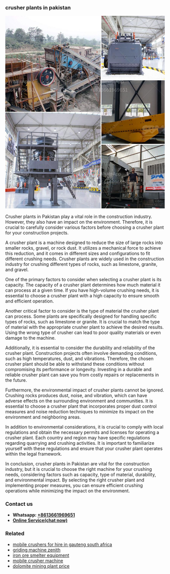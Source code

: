 <h3>crusher plants in pakistan</h3><img src='1702260204.jpg' alt=''><p>Crusher plants in Pakistan play a vital role in the construction industry. However, they also have an impact on the environment. Therefore, it is crucial to carefully consider various factors before choosing a crusher plant for your construction projects.</p><p>A crusher plant is a machine designed to reduce the size of large rocks into smaller rocks, gravel, or rock dust. It utilizes a mechanical force to achieve this reduction, and it comes in different sizes and configurations to fit different crushing needs. Crusher plants are widely used in the construction industry for crushing different types of rocks, such as limestone, granite, and gravel.</p><p>One of the primary factors to consider when selecting a crusher plant is its capacity. The capacity of a crusher plant determines how much material it can process at a given time. If you have high-volume crushing needs, it is essential to choose a crusher plant with a high capacity to ensure smooth and efficient operation.</p><p>Another critical factor to consider is the type of material the crusher plant can process. Some plants are specifically designed for handling specific types of rocks, such as limestone or granite. It is crucial to match the type of material with the appropriate crusher plant to achieve the desired results. Using the wrong type of crusher can lead to poor quality materials or even damage to the machine.</p><p>Additionally, it is essential to consider the durability and reliability of the crusher plant. Construction projects often involve demanding conditions, such as high temperatures, dust, and vibrations. Therefore, the chosen crusher plant should be able to withstand these conditions without compromising its performance or longevity. Investing in a durable and reliable crusher plant can save you from costly repairs or replacements in the future.</p><p>Furthermore, the environmental impact of crusher plants cannot be ignored. Crushing rocks produces dust, noise, and vibration, which can have adverse effects on the surrounding environment and communities. It is essential to choose a crusher plant that incorporates proper dust control measures and noise reduction techniques to minimize its impact on the environment and neighboring areas.</p><p>In addition to environmental considerations, it is crucial to comply with local regulations and obtain the necessary permits and licenses for operating a crusher plant. Each country and region may have specific regulations regarding quarrying and crushing activities. It is important to familiarize yourself with these regulations and ensure that your crusher plant operates within the legal framework.</p><p>In conclusion, crusher plants in Pakistan are vital for the construction industry, but it is crucial to choose the right machine for your crushing needs, considering factors such as capacity, type of material, durability, and environmental impact. By selecting the right crusher plant and implementing proper measures, you can ensure efficient crushing operations while minimizing the impact on the environment.</p><h3>Contact us</h3><ul><li><strong>Whatsapp:&nbsp;<a href="https://wa.me/8613661969651">+8613661969651</a></strong></li><li><a href="https://swt.shibang-china.com/?git&amp;zhl&amp;crusher plants in pakistan"><strong>Online Service(chat now)</strong></a></li></ul><h3>Related</h3><ul><li><a href='mobile crushers for hire in gauteng south africa.md'>mobile crushers for hire in gauteng south africa</a></li><li><a href='griding machine zenith.md'>griding machine zenith</a></li><li><a href='iron ore smelter equipment.md'>iron ore smelter equipment</a></li><li><a href='mobile crusher machine.md'>mobile crusher machine</a></li><li><a href='dolomite mining plant price.md'>dolomite mining plant price</a></li></ul>